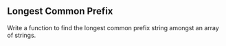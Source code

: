 ## Longest Common Prefix 

Write a function to find the longest common prefix string amongst an array of strings.
